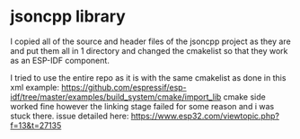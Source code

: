 # jsoncpp library

I copied all of the source and header files of the jsoncpp project as they are and put them all in 1 directory and changed the cmakelist so that they work as an ESP-IDF component.


I tried to use the entire repo as it is with the same cmakelist as done in this xml example: https://github.com/espressif/esp-idf/tree/master/examples/build_system/cmake/import_lib
cmake side worked fine however the linking stage failed for some reason and i was stuck there. issue detailed here: https://www.esp32.com/viewtopic.php?f=13&t=27135
